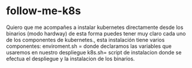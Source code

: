 # follow-me-k8s
Quiero que me acompañes a instalar kubernetes directamente desde los binarios (modo hardway)
de esta forma puedes tener muy claro cada uno de los componentes de kubernetes., esta instalación tiene
varios componentes:
enviroment.sh = donde declaramos las variables que usaremos en nuestro despliegue
k8s.sh= script de instalacion donde se efectua el despliegue y la instalacion de los binarios.
